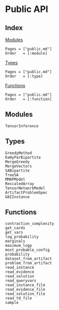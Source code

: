 # Public API

## Index

[Modules](@ref)

```@index
Pages = ["public.md"]
Order   = [:module]
```

[Types](@ref)

```@index
Pages = ["public.md"]
Order   = [:type]
```

[Functions](@ref)

```@index
Pages = ["public.md"]
Order   = [:function]
```

## Modules

```@docs
TensorInference
```

## Types

```@docs
GreedyMethod
KaHyParBipartite
MergeGreedy
MergeVectors
SABipartite
TreeSA
MMAPModel
RescaledArray
TensorNetworkModel
ArtifactProblemSpec
UAIInstance
```

## Functions

```@docs
contraction_complexity
get_cards
get_vars
log_probability
marginals
maximum_logp
most_probable_config
probability
dataset_from_artifact
problem_from_artifact
read_instance
read_evidence
read_solution
read_queryvars
read_instance_file
read_evidence_file
read_solution_file
read_td_file
sample
```
